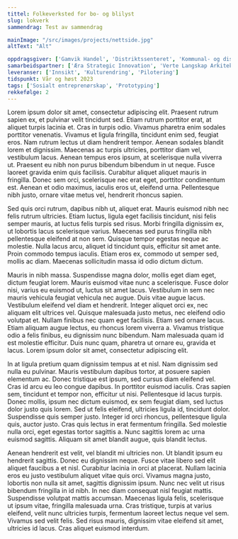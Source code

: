 ```yaml
---
tittel: Folkeverksted for bo- og blilyst
slug: lokverk
sammendrag: Test av sammendrag

mainImage: "/src/images/projects/nettside.jpg"
altText: "Alt"

oppdragsgiver: ['Gamvik Handel', 'Distriktssenteret', 'Kommunal- og distriktsdepartementet']
samarbeidspartner: ['Æra Strategic Innovation', 'Verte Langskap Arkitektur']
leveranser: ['Innsikt', 'Kulturendring', 'Pilotering']
tidspunkt: Vår og høst 2023
tags: ['Sosialt entreprenørskap', 'Prototyping']
rekkefølge: 2
---
```


Lorem ipsum dolor sit amet, consectetur adipiscing elit. Praesent rutrum sapien ex, et pulvinar velit tincidunt sed. Etiam rutrum porttitor erat, at aliquet turpis lacinia et. Cras in turpis odio. Vivamus pharetra enim sodales porttitor venenatis. Vivamus et ligula fringilla, tincidunt enim sed, feugiat eros. Nam rutrum lectus ut diam hendrerit tempor. Aenean sodales blandit lorem et dignissim. Maecenas ac turpis ultricies, porttitor diam vel, vestibulum lacus. Aenean tempus eros ipsum, at scelerisque nulla viverra ut. Praesent eu nibh non purus bibendum bibendum in ut neque. Fusce laoreet gravida enim quis facilisis. Curabitur aliquet aliquet mauris in fringilla. Donec sem orci, scelerisque nec erat eget, porttitor condimentum est. Aenean et odio maximus, iaculis eros ut, eleifend urna. Pellentesque nibh justo, ornare vitae metus vel, hendrerit rhoncus sapien.

Sed quis orci rutrum, dapibus nibh ut, aliquet erat. Mauris euismod nibh nec felis rutrum ultricies. Etiam luctus, ligula eget facilisis tincidunt, nisi felis semper mauris, at luctus felis turpis sed risus. Morbi fringilla dignissim ex, ut lobortis lacus scelerisque varius. Maecenas sed purus fringilla nibh pellentesque eleifend at non sem. Quisque tempor egestas neque ac molestie. Nulla lacus arcu, aliquet id tincidunt quis, efficitur sit amet ante. Proin commodo tempus iaculis. Etiam eros ex, commodo ut semper sed, mollis ac diam. Maecenas sollicitudin massa id odio dictum dictum.

Mauris in nibh massa. Suspendisse magna dolor, mollis eget diam eget, dictum feugiat lorem. Mauris euismod vitae nunc a scelerisque. Fusce dolor nisi, varius eu euismod ut, luctus sit amet lacus. Vestibulum in sem nec mauris vehicula feugiat vehicula nec augue. Duis vitae augue lacus. Vestibulum eleifend vel diam et hendrerit. Integer aliquet orci ex, nec aliquam elit ultrices vel. Quisque malesuada justo metus, nec eleifend odio volutpat et. Nullam finibus nec quam eget facilisis. Etiam sed ornare lacus. Etiam aliquam augue lectus, eu rhoncus lorem viverra a. Vivamus tristique odio a felis finibus, eu dignissim nunc bibendum. Nam malesuada quam id est molestie efficitur. Duis nunc quam, pharetra ut ornare eu, gravida et lacus. Lorem ipsum dolor sit amet, consectetur adipiscing elit.

In at ligula pretium quam dignissim tempus at et nisl. Nam dignissim sed nulla eu pulvinar. Mauris vestibulum dapibus tortor, at posuere sapien elementum ac. Donec tristique est ipsum, sed cursus diam eleifend vel. Cras id arcu eu leo congue dapibus. In porttitor euismod iaculis. Cras sapien sem, tincidunt et tempor non, efficitur ut nisi. Pellentesque id lacus turpis. Donec mollis, ipsum nec dictum euismod, ex sem feugiat diam, sed luctus dolor justo quis lorem. Sed ut felis eleifend, ultricies ligula id, tincidunt dolor. Suspendisse quis semper justo. Integer id orci rhoncus, pellentesque ligula quis, auctor justo. Cras quis lectus in erat fermentum fringilla. Sed molestie nulla orci, eget egestas tortor sagittis a. Nunc sagittis lorem ac urna euismod sagittis. Aliquam sit amet blandit augue, quis blandit lectus.

Aenean hendrerit est velit, vel blandit mi ultricies non. Ut blandit ipsum eu hendrerit sagittis. Donec eu dignissim neque. Fusce vitae libero sed elit aliquet faucibus a et nisl. Curabitur lacinia in orci at placerat. Nullam lacinia eros eu justo vestibulum aliquet vitae quis orci. Vivamus magna justo, lobortis non nulla sit amet, sagittis dignissim ipsum. Nunc nec velit ut risus bibendum fringilla in id nibh. In nec diam consequat nisl feugiat mattis. Suspendisse volutpat mattis accumsan. Maecenas ligula felis, scelerisque ut ipsum vitae, fringilla malesuada urna. Cras tristique, turpis at varius eleifend, velit nunc ultricies turpis, fermentum laoreet lectus neque vel sem. Vivamus sed velit felis. Sed risus mauris, dignissim vitae eleifend sit amet, ultricies id lacus. Cras aliquet euismod interdum. 
